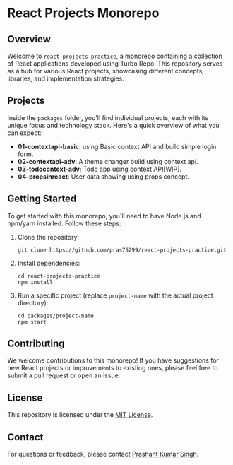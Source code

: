 # React Projects Monorepo

## Overview

Welcome to `react-projects-practice`, a monorepo containing a collection of React applications developed using Turbo Repo. This repository serves as a hub for various React projects, showcasing different concepts, libraries, and implementation strategies.

## Projects

Inside the `packages` folder, you'll find individual projects, each with its unique focus and technology stack. Here's a quick overview of what you can expect:

- **01-contextapi-basic**: using Basic context API and build simple login form.
- **02-contextapi-adv**: A theme changer build using context api.
- **03-todocontext-adv**: Todo app using context API[WIP].
- **04-propsinreact**: User data showing using props concept.

## Getting Started

To get started with this monorepo, you'll need to have Node.js and npm/yarn installed. Follow these steps:

1. Clone the repository:

   ```
   git clone https://github.com/pras75299/react-projects-practice.git
   ```

2. Install dependencies:

   ```
   cd react-projects-practice
   npm install
   ```

3. Run a specific project (replace `project-name` with the actual project directory):
   ```
   cd packages/project-name
   npm start
   ```

## Contributing

We welcome contributions to this monorepo! If you have suggestions for new React projects or improvements to existing ones, please feel free to submit a pull request or open an issue.

## License

This repository is licensed under the [MIT License](LICENSE).

## Contact

For questions or feedback, please contact [Prashant Kumar Singh](mailto:singh.prashantking@gmail.com).
